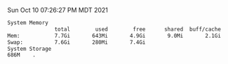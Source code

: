 Sun Oct 10 07:26:27 PM MDT 2021
```bash
System Memory
               total        used        free      shared  buff/cache   available
Mem:           7.7Gi       643Mi       4.9Gi       9.0Mi       2.1Gi       6.7Gi
Swap:          7.6Gi       280Mi       7.4Gi
System Storage
686M	.
```
```bash
